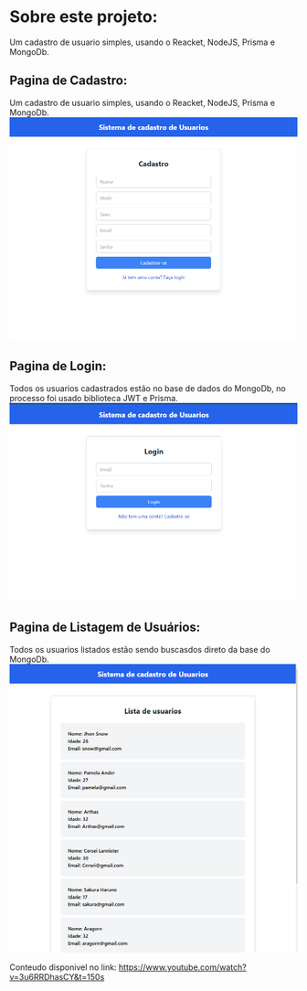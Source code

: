 
# Sobre este projeto:
Um cadastro de usuario simples, usando o Reacket, NodeJS, Prisma e MongoDb.

## Pagina de Cadastro:
Um cadastro de usuario simples, usando o Reacket, NodeJS, Prisma e MongoDb.
<img src='./src/assets/Screenshot_122.png'>

## Pagina de Login:
Todos os usuarios cadastrados estão no base de dados do MongoDb, no processo foi usado biblioteca JWT e Prisma.
<img src='./src/assets/Screenshot_121.png'>

## Pagina de Listagem de Usuários:
Todos os usuarios listados estão sendo buscasdos direto da base do MongoDb.
<img src='./src/assets/Screenshot_123.png'>

Conteudo disponivel no link: https://www.youtube.com/watch?v=3u6RRDhasCY&t=150s